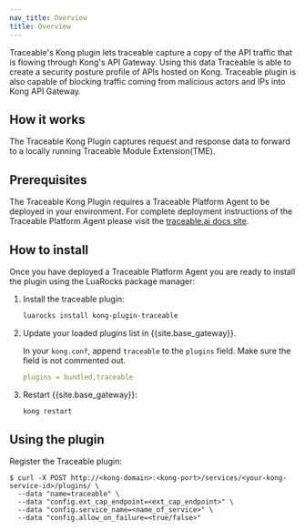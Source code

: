 ```yaml
---
nav_title: Overview
title: Overview
---
```


Traceable's Kong plugin lets traceable capture a copy of the API traffic that is flowing through Kong's API Gateway. Using this data Traceable is able to create a security posture profile of  APIs hosted on Kong. Traceable plugin is also capable of blocking traffic coming from malicious actors and IPs into Kong API Gateway.

## How it works

The Traceable Kong Plugin captures request and response data to forward to a locally running Traceable Module Extension(TME).

## Prerequisites
The Traceable Kong Plugin requires a Traceable Platform Agent to be deployed in your environment. 
For complete deployment instructions of the Traceable Platform Agent please visit the [traceable.ai docs site](https://docs.traceable.ai/docs/k8s).

## How to install

Once you have deployed a Traceable Platform Agent you are ready to install the plugin using the LuaRocks package manager:

1. Install the traceable plugin:

    ```sh
    luarocks install kong-plugin-traceable
    ```

2. Update your loaded plugins list in {{site.base_gateway}}.

    In your `kong.conf`, append `traceable` to the `plugins` field. Make sure the field is not commented out.

    ```yaml
    plugins = bundled,traceable
    ```

3. Restart {{site.base_gateway}}:

    ```sh
    kong restart
    ```

## Using the plugin

Register the Traceable plugin:

```shell
$ curl -X POST http://<kong-domain>:<kong-port>/services/<your-kong-service-id>/plugins/ \
  --data "name=traceable" \
  --data "config.ext_cap_endpoint=<ext_cap_endpoint>" \
  --data "config.service_name=<name_of_service>" \
  --data "config.allow_on_failure=<true/false>"
```

